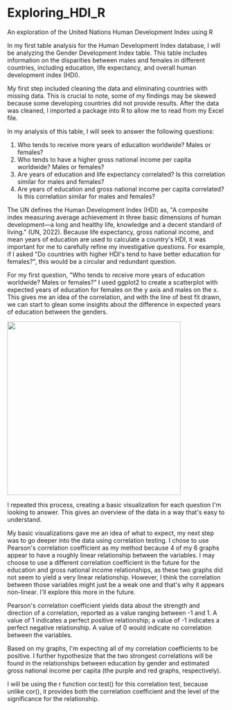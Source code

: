 # Exploring_HDI_R
An exploration of the United Nations Human Development Index using R

In my first table analysis for the Human Development Index database, I will be analyzing the Gender Development Index table. This table includes information on the disparities between males and females in different countries, including education, life expectancy, and overall human development index (HDI). 

My first step included cleaning the data and eliminating countries with missing data. This is crucial to note, some of my findings may be skewed because some developing countries did not provide results. After the data was cleaned, I imported a package into R to allow me to read from my Excel file. 

In my analysis of this table, I will seek to answer the following questions:
  1. Who tends to receive more years of education worldwide? Males or females?
  2. Who tends to have a higher gross national income per capita worldwide? Males or females?
  3. Are years of education and life expectancy correlated? Is this correlation similar for males and females?
  4. Are years of education and gross national income per capita correlated? Is this correlation similar for males and females?

The UN defines the Human Development Index (HDI) as, "A composite index measuring average achievement in three basic dimensions of human development—a long and healthy life, knowledge and a decent standard of living." (UN, 2022). Because life expectancy, gross national income, and mean years of education are used to calculate a country's HDI, it was important for me to carefully refine my investigative questions. For example, if I asked "Do countries with higher HDI's tend to have better education for females?", this would be a circular and redundant question. 

For my first question, "Who tends to receive more years of education worldwide? Males or females?" I used ggplot2 to create a scatterplot with expected years of education for females on the y axis and males on the x. This gives me an idea of the correlation, and with the line of best fit drawn, we can start to glean some insights about the difference in expected years of education between the genders. 

<code><img height="400" src="https://user-images.githubusercontent.com/106002818/174414449-70355c49-fd9f-4733-a1dc-e1f93522ac40.jpg"></code>


I repeated this process, creating a basic visualization for each question I'm looking to answer. This gives an overview of the data in a way that's easy to understand. 

My basic visualizations gave me an idea of what to expect, my next step was to go deeper into the data using correlation testing. I chose to use Pearson's correlation coefficient as my method because 4 of my 6 graphs appear to have a roughly linear relationship between the variables. I may choose to use a different correlation coefficient in the future for the education and gross national income relationships, as these two graphs did not seem to yield a very linear relationship. However, I think the correlation between those variables might just be a weak one and that's why it appears non-linear. I'll explore this more in the future. 

Pearson's correlation coefficient yields data about the strength and direction of a correlation, reported as a value ranging between -1 and 1. A value of 1 indicates a perfect positive relationship; a value of -1 indicates a perfect negative relationship. A value of 0 would indicate no correlation between the variables. 

Based on my graphs, I'm expecting all of my correlation coefficients to be positive. I further hypothesize that the two strongest correlations will be found in the relationships between education by gender and estimated gross national income per capita (the purple and red graphs, respectively). 

I will be using the r function cor.test() for this correlation test, because unlike cor(), it provides both the correlation coefficient and the level of the significance for the relationship. 

